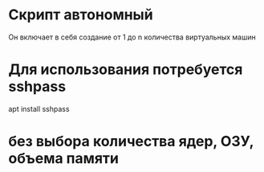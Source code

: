 # Скрипт автономный
Он включает в себя создание от 1 до n количества виртуальных машин
# Для использования потребуется sshpass
apt install sshpass
# без выбора количества ядер, ОЗУ, объема памяти
